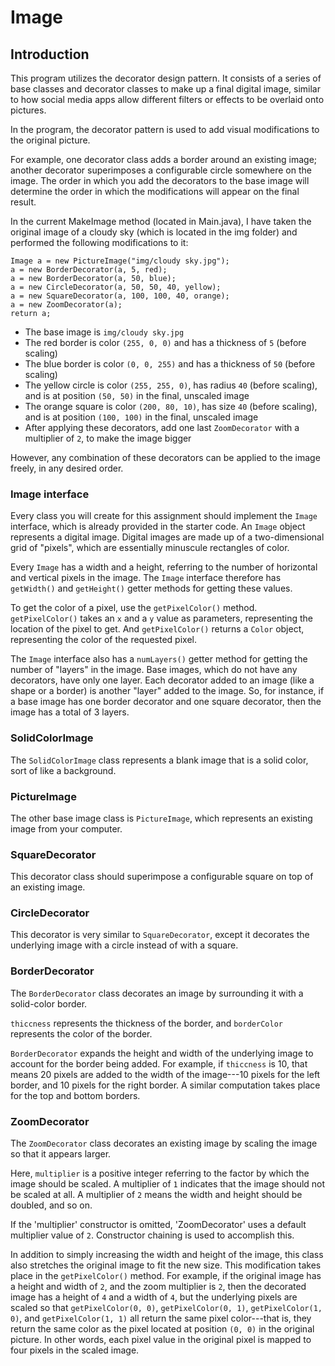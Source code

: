 # Image

## Introduction

This program utilizes the decorator design pattern. It consists of a series of base classes and decorator classes to make up a final digital image, similar to how social media apps allow different filters or effects to be overlaid onto pictures.

In the program, the decorator pattern is used to add visual modifications to the original picture.

For example, one decorator class adds a border around an existing image; another decorator superimposes a configurable circle somewhere on the image. The order in which you add the decorators to the base image will determine the order in which the modifications will appear on the final result.

In the current MakeImage method (located in Main.java), I have taken the original image of a cloudy sky (which is located in the img folder) and performed the following modifications to it:

	Image a = new PictureImage("img/cloudy sky.jpg");
	a = new BorderDecorator(a, 5, red);
	a = new BorderDecorator(a, 50, blue);
	a = new CircleDecorator(a, 50, 50, 40, yellow);
	a = new SquareDecorator(a, 100, 100, 40, orange);
	a = new ZoomDecorator(a);
	return a;

* The base image is `img/cloudy sky.jpg`
* The red border is color `(255, 0, 0)` and has a thickness of `5` (before scaling)
* The blue border is color `(0, 0, 255)` and has a thickness of `50` (before scaling)
* The yellow circle is color `(255, 255, 0)`, has radius `40` (before scaling), and is at position `(50, 50)` in the final, unscaled image
* The orange square is color `(200, 80, 10)`, has size `40` (before scaling), and is at position `(100, 100)` in the final, unscaled image
* After applying these decorators, add one last `ZoomDecorator` with a multiplier of `2`, to make the image bigger

However, any combination of these decorators can be applied to the image freely, in any desired order.


### Image interface

Every class you will create for this assignment should implement the `Image` interface, which is already provided in the starter code. An `Image` object represents a digital image. Digital images are made up of a two-dimensional grid of "pixels", which are essentially minuscule rectangles of color.

Every `Image` has a width and a height, referring to the number of horizontal and vertical pixels in the image. The `Image` interface therefore has `getWidth()` and `getHeight()` getter methods for getting these values.

To get the color of a pixel, use the `getPixelColor()` method. `getPixelColor()` takes an `x` and a `y` value as parameters, representing the location of the pixel to get. And `getPixelColor()` returns a `Color` object, representing the color of the requested pixel.

The `Image` interface also has a `numLayers()` getter method for getting the number of "layers" in the image. Base images, which do not have any decorators, have only one layer. Each decorator added to an image (like a shape or a border) is another "layer" added to the image. So, for instance, if a base image has one border decorator and one square decorator, then the image has a total of 3 layers.


### SolidColorImage

The `SolidColorImage` class represents a blank image that is a solid color, sort of like a background.


### PictureImage

The other base image class is `PictureImage`, which represents an existing image from your computer.


### SquareDecorator

This decorator class should superimpose a configurable square on top of an existing image.


### CircleDecorator

This decorator is very similar to `SquareDecorator`, except it decorates the underlying image with a circle instead of with a square.


### BorderDecorator

The `BorderDecorator` class decorates an image by surrounding it with a solid-color border.

`thiccness` represents the thickness of the border, and `borderColor` represents the color of the border.

`BorderDecorator` expands the height and width of the underlying image to account for the border being added. For example, if `thiccness` is 10, that means 20 pixels are added to the width of the image---10 pixels for the left border, and 10 pixels for the right border. A similar computation takes place for the top and bottom borders.


### ZoomDecorator

The `ZoomDecorator` class decorates an existing image by scaling the image so that it appears larger.

Here, `multiplier` is a positive integer referring to the factor by which the image should be scaled. A multiplier of `1` indicates that the image should not be scaled at all. A multiplier of `2` means the width and height should be doubled, and so on.

If the 'multiplier' constructor is omitted, 'ZoomDecorator' uses a default multiplier value of `2`. Constructor chaining is used to accomplish this.

In addition to simply increasing the width and height of the image, this class also stretches the original image to fit the new size. This modification takes place in the `getPixelColor()` method. For example, if the original image has a height and width of `2`, and the zoom multiplier is `2`, then the decorated image has a height of `4` and a width of `4`, but the underlying pixels are scaled so that `getPixelColor(0, 0)`, `getPixelColor(0, 1)`, `getPixelColor(1, 0)`, and `getPixelColor(1, 1)` all return the same pixel color---that is, they return the same color as the pixel located at position `(0, 0)` in the original picture. In other words, each pixel value in the original pixel is mapped to four pixels in the scaled image.